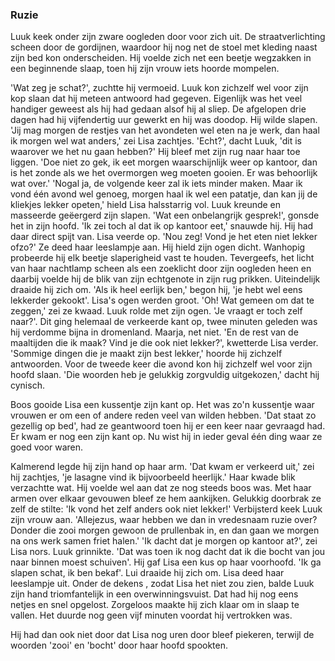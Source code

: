 ### Ruzie

Luuk keek onder zijn zware oogleden door voor zich uit. De straatverlichting scheen door de gordijnen, waardoor hij nog net de stoel met kleding naast zijn bed kon onderscheiden. Hij voelde zich net een beetje wegzakken in een beginnende slaap, toen hij zijn vrouw iets hoorde mompelen.

'Wat zeg je schat?', zuchtte hij vermoeid. Luuk kon zichzelf wel voor zijn kop slaan dat hij meteen antwoord had gegeven. Eigenlijk was het veel handiger geweest als hij had gedaan alsof hij al sliep. De afgelopen drie dagen had hij vijfendertig uur gewerkt en hij was doodop. Hij wilde slapen.
'Jij mag morgen de restjes van het avondeten wel eten na je werk, dan haal ik morgen wel wat anders,' zei Lisa zachtjes.
'Echt?', dacht Luuk, 'dit is waarover we het nu gaan hebben?' Hij bleef met zijn rug naar haar toe liggen. 'Doe niet zo gek, ik eet morgen waarschijnlijk weer op kantoor, dan is het zonde als we het overmorgen weg moeten gooien. Er was behoorlijk wat over.'
'Nogal ja, de volgende keer zal ik iets minder maken. Maar ik vond één avond wel genoeg, morgen haal ik wel een patatje, dan kan jij de kliekjes lekker opeten,' hield Lisa halsstarrig vol.
Luuk kreunde en masseerde geëergerd zijn slapen. 'Wat een onbelangrijk gesprek!', gonsde het in zijn hoofd. 'Ik zei toch al dat ik op kantoor eet,' snauwde hij. Hij had daar direct spijt van.
Lisa veerde op. 'Nou zeg! Vond je het eten niet lekker ofzo?' Ze deed haar leeslampje aan.
Hij hield zijn ogen dicht. Wanhopig probeerde hij elk beetje slaperigheid vast te houden. Tevergeefs, het licht van haar nachtlamp scheen als een zoeklicht door zijn oogleden heen en daarbij voelde hij de blik van zijn echtgenote in zijn rug prikken. Uiteindelijk draaide hij zich om.
'Als ik heel eerlijk ben,' begon hij, 'je hebt wel eens lekkerder gekookt'. Lisa's ogen werden groot.
'Oh! Wat gemeen om dat te zeggen,' zei ze kwaad. Luuk rolde met zijn ogen.
'Je vraagt er toch zelf naar?'. Dit ging helemaal de verkeerde kant op, twee minuten geleden was hij verdomme bijna in dromenland. Maarja, net niet.
'En de rest van de maaltijden die ik maak? Vind je die ook niet lekker?', kwetterde Lisa verder.
'Sommige dingen die je maakt zijn best lekker,' hoorde hij zichzelf antwoorden. Voor de tweede keer die avond kon hij zichzelf wel voor zijn hoofd slaan. 'Die woorden heb je gelukkig zorgvuldig uitgekozen,' dacht hij cynisch.

Boos gooide Lisa een kussentje zijn kant op. Het was zo'n kussentje waar vrouwen er om een of andere reden veel van wilden hebben. 'Dat staat zo gezellig op bed', had ze geantwoord toen hij er een keer naar gevraagd had. Er kwam er nog een zijn kant op. Nu wist hij in ieder geval één ding waar ze goed voor waren.

Kalmerend legde hij zijn hand op haar arm. 'Dat kwam er verkeerd uit,' zei hij zachtjes, 'je lasagne vind ik bijvoorbeeld heerlijk.' Haar kwade blik verzachtte wat. Hij voelde wel aan dat ze nog steeds boos was. Met haar armen over elkaar gevouwen bleef ze hem aankijken. Gelukkig doorbrak ze zelf de stilte: 'Ik vond het zelf anders ook niet lekker!'
Verbijsterd keek Luuk zijn vrouw aan.
'Allejezus, waar hebben we dan in vredesnaam ruzie over? Donder die zooi morgen gewoon de prullenbak in, en dan gaan we morgen na ons werk samen friet halen.'
'Ik dacht dat je morgen op kantoor at?', zei Lisa nors. Luuk grinnikte. 'Dat was toen ik nog dacht dat ik die bocht van jou naar binnen moest schuiven'. Hij gaf Lisa een kus op haar voorhoofd. 'Ik ga slapen schat, ik ben bekaf'. Lui draaide hij zich om. Lisa deed haar leeslampje uit.
Onder de dekens , zodat Lisa het niet zou zien, balde Luuk zijn hand triomfantelijk in een overwinningsvuist. Dat had hij nog eens netjes en snel opgelost. Zorgeloos maakte hij zich klaar om in slaap te vallen. Het duurde nog geen vijf minuten voordat hij vertrokken was.

Hij had dan ook niet door dat Lisa nog uren door bleef piekeren, terwijl de woorden 'zooi' en 'bocht' door haar hoofd spookten.